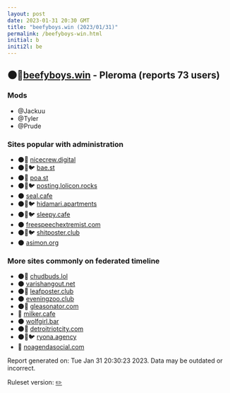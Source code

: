 ```yaml
---
layout: post
date: 2023-01-31 20:30 GMT
title: "beefyboys.win (2023/01/31)"
permalink: /beefyboys-win.html
initial: b
initi2l: be
---
```


## 🌑🧸[beefyboys.win](https://beefyboys.win) - Pleroma (reports 73 users)

### Mods
 * @Jackuu
 * @Tyler
 * @Prude

### Sites popular with administration

* 🌑🧸 [nicecrew.digital](/nicecrew-digital.html)
* 🌑🧸🐦 [bae.st](/bae-st.html)
* 🌑🧸 [poa.st](/poa-st.html)
* 🌑🧸🐦 [posting.lolicon.rocks](/posting-lolicon-rocks.html)
* 🌑 [seal.cafe](/seal-cafe.html)
* 🌑🧸🐦 [hidamari.apartments](/hidamari-apartments.html)
* 🌑🧸🐦 [sleepy.cafe](/sleepy-cafe.html)
* 🌑 [freespeechextremist.com](/freespeechextremist-com.html)
* 🌑🧸🐦 [shitposter.club](/shitposter-club.html)
* 🌑 [asimon.org](/asimon-org.html)

### More sites commonly on federated timeline

* 🌑🧸 [chudbuds.lol](/chudbuds-lol.html)
* 🌑 [varishangout.net](/varishangout-net.html)
* 🌑🧸 [leafposter.club](/leafposter-club.html)
* 🌑 [eveningzoo.club](/eveningzoo-club.html)
* 🌑🧸 [gleasonator.com](/gleasonator-com.html)
* 🐘 [milker.cafe](/milker-cafe.html)
* 🌑 [wolfgirl.bar](/wolfgirl-bar.html)
* 🌑🧸 [detroitriotcity.com](/detroitriotcity-com.html)
* 🌑🧸🐦 [ryona.agency](/ryona-agency.html)
* 🐘 [noagendasocial.com](/noagendasocial-com.html)

Report generated on: Tue Jan 31 20:30:23 2023. Data may be outdated or incorrect.

Ruleset version: [✏️](/version-pencil)
